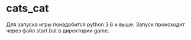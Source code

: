 # cats_cat
Для запуска игры понадобится python 3.6 и выше.
Запуск происходит через файл start.bat в директории game.

